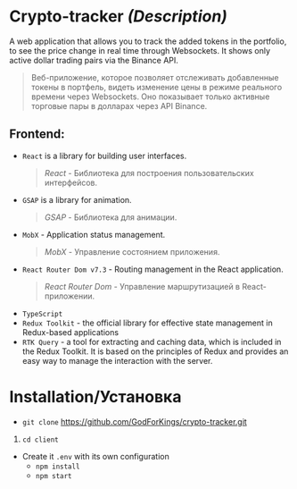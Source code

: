 # **Crypto-tracker** _(Description)_

A web application that allows you to track the added tokens in the portfolio, to see the price change in real time through Websockets. It shows only active dollar trading pairs via the Binance API.

> Веб-приложение, которое позволяет отслеживать добавленные токены в портфель, видеть изменение цены в режиме реального времени через Websockets. Оно показывает только активные торговые пары в долларах через API Binance.

## Frontend:

- `React` is a library for building user interfaces.
  > _React_ - Библиотека для построения пользовательских интерфейсов.
- `GSAP` is a library for animation.
  > _GSAP_ - Библиотека для анимации.
- `MobX` - Application status management.
  > _MobX_ - Управление состоянием приложения.
- `React Router Dom v7.3` - Routing management in the React application.
  > _React Router Dom_ - Управление маршрутизацией в React-приложении.
- `TypeScript`
- `Redux Toolkit` - the official library for effective state management in Redux-based applications
- `RTK Query` - a tool for extracting and caching data, which is included in the Redux Toolkit. It is based on the principles of Redux and provides an easy way to manage the interaction with the server.

# Installation/Установка

- `git clone` <https://github.com/GodForKings/crypto-tracker.git>

1. `cd client`

- Create it `.env` with its own configuration
  - `npm install`
  - `npm start`
